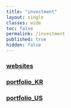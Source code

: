 ```yaml
---
title: "investment"
layout: single
classes: wide
toc: false
permalink: /investment
published: true
hidden: false
---
```


### [websites](/investment/websites)
### [portfolio_KR](/investment/portfolio_KR)
### [portfolio_US](/investment/portfolio_US)
